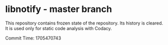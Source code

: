 # libnotify - master branch

This repository contains frozen state of the repository.
Its history is cleared. It is used only for static code
analysis with Codacy.

Commit Time: 1705470743
